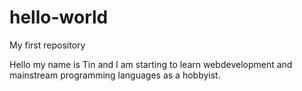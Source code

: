 # hello-world
My first repository


Hello my name is Tin and I am starting to learn webdevelopment and mainstream programming languages as a hobbyist.
